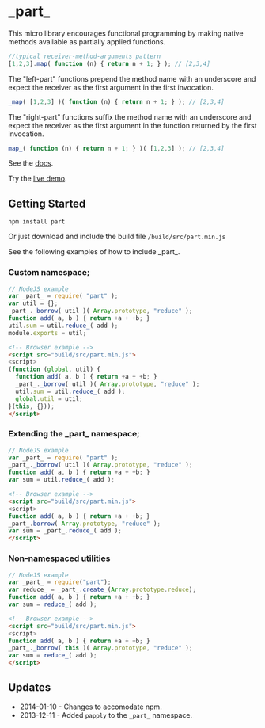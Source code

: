 \_part\_
========

This micro library encourages functional programming by making native methods available as partially
applied functions.

```javascript
//typical receiver-method-arguments pattern
[1,2,3].map( function (n) { return n + 1; } ); // [2,3,4]
```

The "left-part" functions prepend the method name with an underscore and expect the receiver as
the first argument in the first invocation.

```javascript
_map( [1,2,3] )( function (n) { return n + 1; } ); // [2,3,4]
```

The "right-part" functions suffix the method name with an underscore and expect the receiver as
the first argument in the function returned by the first invocation.

```javascript
map_( function (n) { return n + 1; } )( [1,2,3] ); // [2,3,4]
```

See the [docs](http://autosponge.github.io/_part_/build/docs/part.html).

Try the [live demo](http://autosponge.github.io/_part_/demo/repl.html).

## Getting Started

`npm install part`

Or just download and include the build file `/build/src/part.min.js`

See the following examples of how to include \_part\_.

### Custom namespace;

```javascript
// NodeJS example
var _part_ = require( "part" );
var util = {};
_part_._borrow( util )( Array.prototype, "reduce" );
function add( a, b ) { return +a + +b; }
util.sum = util.reduce_( add );
module.exports = util;
```

```html
<!-- Browser example -->
<script src="build/src/part.min.js">
<script>
(function (global, util) {
  function add( a, b ) { return +a + +b; }
  _part_._borrow( util )( Array.prototype, "reduce" );
  util.sum = util.reduce_( add );
  global.util = util;
}(this, {}));
</script>

```

### Extending the \_part\_ namespace;

```javascript
// NodeJS example
var _part_ = require( "part" );
_part_._borrow( util )( Array.prototype, "reduce" );
function add( a, b ) { return +a + +b; }
var sum = util.reduce_( add );
```

```html
<!-- Browser example -->
<script src="build/src/part.min.js">
<script>
function add( a, b ) { return +a + +b; }
_part_.borrow( Array.prototype, "reduce" );
var sum = _part_.reduce_( add );
</script>

```

### Non-namespaced utilities

```javascript
// NodeJS example
var _part_ = require("part");
var reduce_ = _part_.create_(Array.prototype.reduce);
function add( a, b ) { return +a + +b; }
var sum = reduce_( add );
```

```html
<!-- Browser example -->
<script src="build/src/part.min.js">
<script>
function add( a, b ) { return +a + +b; }
_part_._borrow( this )( Array.prototype, "reduce" );
var sum = reduce_( add );
</script>

```

## Updates

- 2014-01-10 - Changes to accomodate npm.
- 2013-12-11 - Added `papply` to the `_part_` namespace.